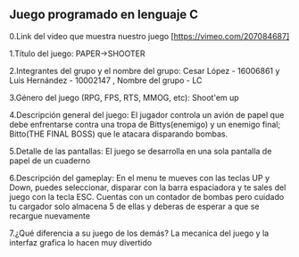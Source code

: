 ## Juego programado en lenguaje C
   0.Link del video que muestra nuestro juego
     [https://vimeo.com/207084687]
   
   1.Título del juego: 
      PAPER->SHOOTER
   
   2.Integrantes del grupo y el nombre del grupo:
     Cesar López - 16006861 y
     Luis Hernández - 10002147 ,
     Nombre del grupo - LC

   3.Género del juego (RPG, FPS, RTS, MMOG, etc):
     Shoot'em up
     
   4.Descripción general del juego:
     El jugador controla un avión de papel que debe enfrentarse contra una tropa de Bittys(enemigo) y un enemigo final; Bitto(THE FINAL BOSS) que le atacara disparando bombas.
     
   5.Detalle de las pantallas:
      El juego se desarrolla en una sola pantalla de papel de un cuaderno
    
   6.Descripción del gameplay:
      En el menu te mueves con las teclas UP y Down, puedes seleccionar, disparar con la barra espaciadora y te sales del juego con la tecla ESC. Cuentas con un contador de bombas pero cuidado tu cargador solo almacena 5 de ellas y deberas de esperar a que se recargue nuevamente 
    
   7.¿Qué diferencia a su juego de los demás?
       La mecanica del juego y la interfaz grafica lo hacen muy divertido
   
   
